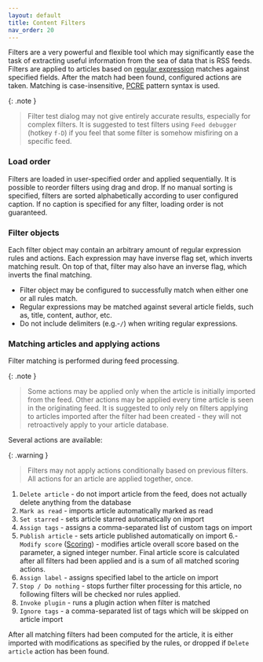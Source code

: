 ```yaml
---
layout: default
title: Content Filters
nav_order: 20
---
```


Filters are a very powerful and flexible tool which may significantly ease the
task of extracting useful information from the sea of data that is RSS feeds.
Filters are applied to articles based on [regular
expression](http://en.wikipedia.org/wiki/Regular_expression) matches against
specified fields. After the match had been found, configured actions are taken.
Matching is case-insensitive,
[PCRE](http://php.net/manual/en/reference.pcre.pattern.syntax.php) pattern
syntax is used.

{: .note }
> Filter test dialog may not give entirely accurate results, especially for
> complex filters. It is suggested to test filters using ``Feed debugger`` (hotkey `f-D`) if you
> feel that some filter is somehow misfiring on a specific feed.

### Load order

Filters are loaded in user-specified order and applied sequentially. It is
possible to reorder filters using drag and drop. If no manual sorting is
specified, filters are sorted alphabetically according to user configured
caption. If no caption is specified for any filter, loading order is not
guaranteed.

### Filter objects

Each filter object may contain an arbitrary amount of regular expression rules
and actions. Each expression may have inverse flag set, which inverts matching
result. On top of that, filter may also have an inverse flag, which inverts the
final matching.

- Filter object may be configured to successfully match when either one or
all rules match.
- Regular expressions may be matched against several article fields, such
as, title, content, author, etc.
- Do not include delimiters (e.g.-<code>/</code>) when writing regular
expressions.

### Matching articles and applying actions

Filter matching is performed during feed processing.

{: .note }
> Some actions may be applied only when the article is initially imported from the
> feed. Other actions may be applied every time article is seen in the originating
> feed. It is suggested to only rely on filters applying to articles imported
> after the filter had been created - they will not retroactively apply to your
> article database.

Several actions are available:

{: .warning }
> Filters may not apply actions conditionally based on previous filters. All actions for an article are applied together, once.

1. ``Delete article`` - do not import article from the feed, does not
actually delete anything from the database
2. ``Mark as read`` - imports article automatically marked as read
3. ``Set starred`` - sets article starred automatically on import
4. ``Assign tags`` - assigns a comma-separated list of custom tags on import
5. ``Publish article`` - sets article published automatically on import
6.-``Modify score`` ([Scoring](Scoring.md)) - modifies article overall score based on
the parameter, a signed integer number. Final article score is calculated after all filters had been applied and is a sum of all matched scoring actions.
7. ``Assign label`` - assigns specified label to the article on import
8. ``Stop / Do nothing`` - stops further filter processing for this article, no following filters will be checked nor rules applied.
9. ``Invoke plugin`` - runs a plugin action when filter is matched
10. ``Ignore tags`` - a comma-separated list of tags which will be skipped on article import

After all matching filters had been computed for the article, it is either
imported with modifications as specified by the rules, or dropped if `Delete
article` action has been found.
